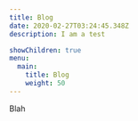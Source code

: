 ```yaml
---
title: Blog
date: 2020-02-27T03:24:45.348Z
description: I am a test

showChildren: true
menu:
  main:
    title: Blog
    weight: 50
---
```

Blah